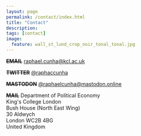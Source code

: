 ```yaml
---
layout: page
permalink: /contact/index.html
title: "Contact"
description:
tags: [contact]
image:
  feature: wall_st_lund_crop_noir_tonal_tonal.jpg
---
```



<s><strong>EMAIL</strong></s>
<a href="mailto:raphael.cunha@kcl.ac.uk" target="_blank">raphael.cunha@kcl.ac.uk</a>

<s><strong>TWITTER</strong></s>
<a href="https://twitter.com/raphaccunha" target="_blank">@raphaccunha</a>

<s><strong>MASTODON</strong></s>
<a href="https://mastodon.online/@raphaelcunha" target="_blank">@raphaelcunha@mastodon.online</a>

<s><strong>MAIL</strong></s>
Department of Political Economy<br>King's College London<br>Bush House (North East Wing)<br>30 Aldwych<br>London WC2B 4BG<br>United Kingdom


